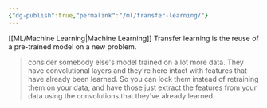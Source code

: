 ```yaml
---
{"dg-publish":true,"permalink":"/ml/transfer-learning/"}
---
```


[[ML/Machine Learning\|Machine Learning]]
Transfer learning is the reuse of a pre-trained model on a new problem. 
> consider somebody else's model trained on a lot more data. They have convolutional layers and they're here intact with features that have already been learned. So you can lock them instead of retraining them on your data, and have those just extract the features from your data using the convolutions that they've already learned. 